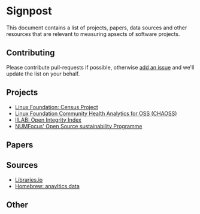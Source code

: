 # Signpost

This document contains a list of projects, papers, data sources and other resources that are relevant to measuring apsects of software projects. 

## Contributing

Please contribute pull-requests if possible, otherwise [add an issue](https://github.com/librariesio/metrics/issues/new) and we'll update the list on your behalf. 

## Projects

* [Linux Foundation: Census Project](https://github.com/linuxfoundation/cii-best-practices-badge)
* [Linux Foundation Community Health Analytics for OSS (CHAOSS)](https://wiki.linuxfoundation.org/oss-health-metrics/start)
* [IILAB: Open Integrity Index](https://github.com/openintegrity)
* [NUMFocus' Open Source sustainability Programme](https://www.numfocus.org/programs/sustainability/)

## Papers

## Sources

* [Libraries.io](https://libraries.io/data)
* [Homebrew: anayltics data](https://brew.sh/analytics/)

## Other
